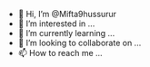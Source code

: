 - 👋 Hi, I’m @Mifta9hussurur
- 👀 I’m interested in ...
- 🌱 I’m currently learning ...
- 💞️ I’m looking to collaborate on ...
- 📫 How to reach me ...

<!---
Mifta9hussurur/Mifta9hussurur is a ✨ special ✨ repository because its `README.md` (this file) appears on your GitHub profile.
You can click the Preview link to take a look at your changes.
--->
